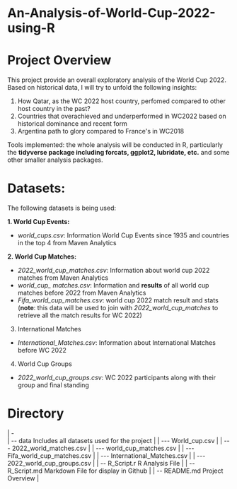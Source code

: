 # An-Analysis-of-World-Cup-2022-using-R

# Project Overview

This project provide an overall exploratory analysis of the World Cup 2022. Based on historical data, I will try to unfold the following insights:

1. How Qatar, as the WC 2022 host country, perfomed compared to other host country in the past?
2. Countries that overachieved and underperformed in WC2022 based on historical dominance and recent form
3. Argentina path to glory compared to France's in WC2018

Tools implemented: the whole analysis will be conducted in R, particularly the **tidyverse package including forcats, ggplot2, lubridate, etc.** and some other smaller analysis packages.

# Datasets:

The following datasets is being used:

**1. World Cup Events:**
- *world_cups.csv*: Information World Cup Events since 1935 and countries in the top 4 from Maven Analytics

**2. World Cup Matches:**
- *2022_world_cup_matches.csv*: Information about world cup 2022 matches from Maven Analytics
- *world_cup_ matches.csv*: Information and **results** of all world cup matches before 2022 from Maven Analytics
- *Fifa_world_cup_matches.csv*: world cup 2022 match result and stats (**note**: this data will be used to join with *2022_world_cup_matches* to retrieve all the match results for WC 2022)

3. International Matches
- *International_Matches.csv*: Information about International Matches before WC 2022

4. World Cup Groups
- *2022_world_cup_groups.csv*: WC 2022 participants along with their group and final standing


# Directory

| -        
|   -- data                                         Includes all datasets used for the project |
|     --- World_cup.csv                                                                        |
|     --- 2022_world_matches.csv                                                               |
|     --- world_cup_matches.csv                                                                |
|     --- Fifa_world_cup_matches.csv                                                           | 
|     --- International_Matches.csv                                                            |
|     --- 2022_world_cup_groups.csv                                                            |
|   -- R_Script.r                                   R Analysis File                            |
|   -- R_Script.md                                  Markdown File for display in Github        |
|   -- README.md                                    Project Overview                           |
